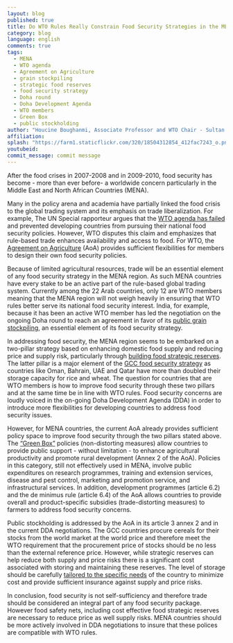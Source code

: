 ```yaml
---
layout: blog
published: true
title: Do WTO Rules Really Constrain Food Security Strategies in the MENA Region?
category: blog
language: english
comments: true
tags: 
  - MENA
  - WTO agenda
  - Agreement on Agriculture
  - grain stockpiling
  - strategic food reserves
  - food security strategy
  - Doha round
  - Doha Development Agenda
  - WTO members
  - Green Box
  - public stockholding
author: "Houcine Boughanmi, Associate Professor and WTO Chair - Sultan Qaboos University"
affiliation: 
splash: "https://farm1.staticflickr.com/320/18504312854_412fac7243_o.png"
youtubeid: 
commit_message: commit message
---
```

After the food crises in 2007-2008 and in 2009-2010, food security has become - more than ever before- a worldwide concern particularly in the Middle East and North African Countries (MENA).  
<!-- more -->

Many in the policy arena and academia have partially linked the food crisis to the global trading system and its emphasis on trade liberalization.  For example, The UN Special rapporteur argues that the [WTO agenda has failed](https://www.wto.org/english/news_e/news11_e/deschutter_2011_e.pdf) and prevented developing countries from pursuing their national food security policies. However, WTO disputes this claim and emphasizes that rule-based trade enhances availability and access to food. For WTO, the [Agreement on Agriculture](https://www.wto.org/english/news_e/news11_e/deschutter_2011_e.pdf) (AoA) provides sufficient flexibilities for members to design their own food security policies. 

Because of limited agricultural resources, trade will be an essential element of any food security strategy in the MENA region. As such MENA countries have every stake to be an active part of the rule-based global trading system. Currently among the 22 Arab countries, only 12 are WTO members meaning that the MENA region will not weigh heavily in ensuring that WTO rules better serve its national food security interest. India, for example, because it has been an active WTO member has led the negotiation on the ongoing Doha round to reach an agreement in favor of its [public grain stockpiling](http://www.nytimes.com/2014/11/14/business/international/us-india-agreement-clears-way-for-global-trade-deal.html?_r=1), an essential element of its food security strategy.

In addressing food security, the MENA region seems to be embarked on a two-pillar strategy based on enhancing domestic food supply and reducing price and supply risk, particularly through [building food strategic reserves](http://link.springer.com/article/10.1007%2Fs12571-010-0102-3). The latter pillar is a major element of the [GCC food security strategy](http://siteresources.worldbank.org/INTMENA/Resources/FoodSecfinal.pdf) as countries like Oman, Bahrain, UAE and Qatar have more than doubled their storage capacity for rice and wheat. The question for countries that are WTO members is how to improve food security through these two pillars and at the same time be in line with WTO rules. Food security concerns are loudly voiced in the on-going Doha Development Agenda (DDA) in order to introduce more flexibilities for developing countries to address food security issues. 

However, for MENA countries, the current AoA already provides sufficient policy space to improve food security through the two pillars stated above.  The [“Green Box”](https://www.wto.org/english/news_e/news11_e/deschutter_2011_e.pdf) policies (non-distorting measures) allow countries to provide public support - without limitation - to enhance agricultural productivity and promote rural development (Annex 2 of the AoA). Policies in this category, still not effectively used in MENA, involve public expenditures on research programmes, training and extension services, disease and pest control, marketing and promotion service, and infrastructural services. In addition, development programmes (article 6.2) and the de minimus rule (article 6.4) of the AoA allows countries to provide overall and product-specific subsidies (trade-distorting measures) to farmers to address food security concerns. 

Public stockholding is addressed by the AoA in its article 3 annex 2 and in the current DDA negotiations.  The GCC countries procure cereals for their stocks from the world market at the world price and therefore meet the WTO requirement that the procurement price of stocks should be no less than the external reference price. However, while strategic reserves can help reduce both supply and price risks there is a significant cost associated with storing and maintaining these reserves. The level of storage should be carefully [tailored to the specific needs](http://www.soif.org.uk/wp-content/uploads/2012/08/World-Bank-Food-Security-and-Storage-in-MENA.pdf) of the country to minimize cost and provide sufficient insurance against supply and price risks.

In conclusion, food security is not self-sufficiency and therefore trade should be considered an integral part of any food security package. However food safety nets, including cost effective food strategic reserves are necessary to reduce price as well supply risks. MENA countries should be more actively involved in DDA negotiations to insure that these polices are compatible with WTO rules.